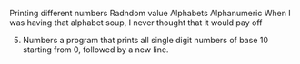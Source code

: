 Printing different numbers
Radndom value
Alphabets
Alphanumeric
When I was having that alphabet soup, I never thought that it would pay off

5. Numbers
a program that prints all single digit numbers of base 10 starting from 0, followed by a new line.
